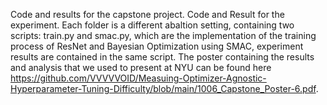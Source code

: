Code and results for the capstone project. 
Code and Result for the experiment. Each folder is a different abaltion setting, containing two scripts: train.py and smac.py, which are the implementation of the training process of ResNet and Bayesian Optimization using SMAC, 
experiment results are contained in the same script. 
The poster containing the results and analysis that we used to present at NYU can be found here https://github.com/VVVVVOID/Measuing-Optimizer-Agnostic-Hyperparameter-Tuning-Difficulty/blob/main/1006_Capstone_Poster-6.pdf.
